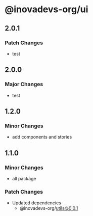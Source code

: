# @inovadevs-org/ui

## 2.0.1

### Patch Changes

- test

## 2.0.0

### Major Changes

- test

## 1.2.0

### Minor Changes

- add components and stories

## 1.1.0

### Minor Changes

- all package

### Patch Changes

- Updated dependencies
  - @inovadevs-org/utils@0.0.1
